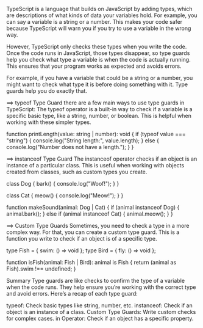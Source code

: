 TypeScript is a language that builds on JavaScript by adding types, which are descriptions of what kinds of data your variables hold. For example, you can say a variable is a string or a number. This makes your code safer because TypeScript will warn you if you try to use a variable in the wrong way.

However, TypeScript only checks these types when you write the code. Once the code runs in JavaScript, those types disappear, so type guards help you check what type a variable is when the code is actually running. This ensures that your program works as expected and avoids errors.

For example, if you have a variable that could be a string or a number, you might want to check what type it is before doing something with it. Type guards help you do exactly that.

==> typeof Type Guard
there are a few main ways to use type guards in TypeScript:
The typeof operator is a built-in way to check if a variable is a specific basic type, like a string, number, or boolean. This is helpful when working with these simpler types.

function printLength(value: string | number): void {
  if (typeof value === "string") {
    console.log("String length:", value.length);
  } else {
    console.log("Number does not have a length.");
  }
}


==> instanceof Type Guard
The instanceof operator checks if an object is an instance of a particular class. This is useful when working with objects created from classes, such as custom types you create.

class Dog {
  bark() {
    console.log("Woof!");
  }
}

class Cat {
  meow() {
    console.log("Meow!");
  }
}

function makeSound(animal: Dog | Cat) {
  if (animal instanceof Dog) {
    animal.bark();
  } else if (animal instanceof Cat) {
    animal.meow();
  }
}

==>  Custom Type Guards
Sometimes, you need to check a type in a more complex way. For that, you can create a custom type guard. This is a function you write to check if an object is of a specific type.

type Fish = { swim: () => void };
type Bird = { fly: () => void };

function isFish(animal: Fish | Bird): animal is Fish {
  return (animal as Fish).swim !== undefined;
}


Summary
Type guards are like checks to confirm the type of a variable when the code runs. They help ensure you’re working with the correct type and avoid errors. Here’s a recap of each type guard:

typeof: Check basic types like string, number, etc.
instanceof: Check if an object is an instance of a class.
Custom Type Guards: Write custom checks for complex cases.
in Operator: Check if an object has a specific property.